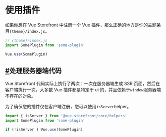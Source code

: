 # 使用插件

如果你想在 Vue Storefront 中注册一个 Vue 插件，那么正确的地方是你的主题条目`{theme}/index.js`。

```js
// {theme}/index.js
import SomePlugin from 'some-plugin'

Vue.use(SomePlugin)
```

## [#](https://docs.vuestorefront.io/v1/guide/core-themes/plugins.html#dealing-with-server-side-code)处理服务器端代码

Vue Storefront 代码实际上执行了两次：一次在服务器端生成 SSR 页面，然后在客户端执行一次。大多数 Vue 插件都是特定于 ui 的，并且依赖于`window`服务器端不存在的对象。

为了确保您的插件仅在客户端注册，您可以使用`isServer`helper。

```js
import { isServer } from '@vue-storefront/core/helpers'
import SomePlugin from 'some-plugin'

if (!isServer ) Vue.use(SomePlugin)
```